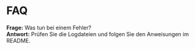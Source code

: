 # FAQ

**Frage:** Was tun bei einem Fehler?  
**Antwort:** Prüfen Sie die Logdateien und folgen Sie den Anweisungen im README.
